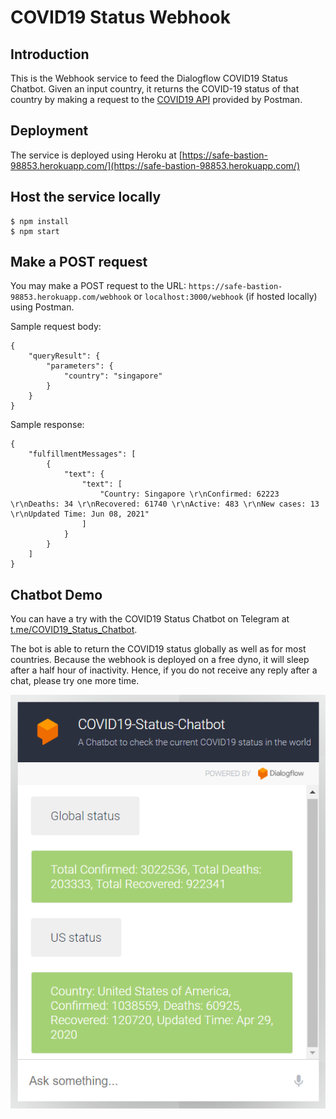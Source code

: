 # COVID19 Status Webhook

## Introduction

This is the Webhook service to feed the Dialogflow COVID19 Status Chatbot.
Given an input country, it returns the COVID-19 status of that country by making a request to the 
[COVID19 API](https://documenter.getpostman.com/view/10808728/SzS8rjbc?version=latest) provided by Postman.

## Deployment

The service is deployed using Heroku at [https://safe-bastion-98853.herokuapp.com/](https://safe-bastion-98853.herokuapp.com/)

## Host the service locally

```
$ npm install
$ npm start
```

## Make a POST request

You may make a POST request to the URL: `https://safe-bastion-98853.herokuapp.com/webhook` or `localhost:3000/webhook` (if hosted locally) using Postman.

Sample request body:
```
{
    "queryResult": {
        "parameters": {
            "country": "singapore"
        }
    }
}
```

Sample response:
```
{
    "fulfillmentMessages": [
        {
            "text": {
                "text": [
                    "Country: Singapore \r\nConfirmed: 62223 \r\nDeaths: 34 \r\nRecovered: 61740 \r\nActive: 483 \r\nNew cases: 13 \r\nUpdated Time: Jun 08, 2021"
                ]
            }
        }
    ]
}
```

## Chatbot Demo

You can have a try with the COVID19 Status Chatbot on Telegram at [t.me/COVID19_Status_Chatbot](https://t.me/COVID19_Status_Chatbot).

The bot is able to return the COVID19 status globally as well as for most countries. 
Because the webhook is deployed on a free dyno, it will sleep after a half hour of inactivity.
Hence, if you do not receive any reply after a chat, please try one more time.

<p align="center">
  <img src="./chatbot_demo.png" alt="Chatbot Demo" />
</p>
